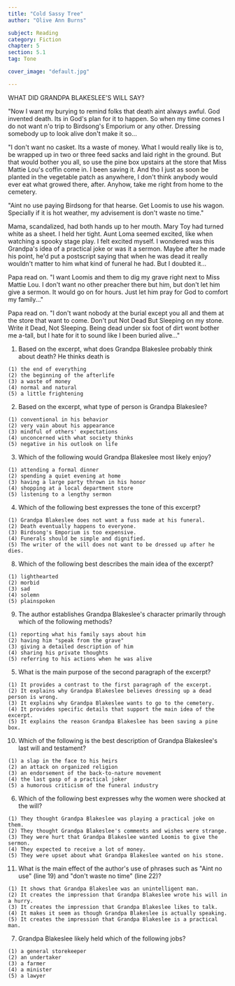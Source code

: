 ```yaml
---
title: "Cold Sassy Tree"
author: "Olive Ann Burns"

subject: Reading
category: Fiction
chapter: 5
section: 5.1
tag: Tone

cover_image: "default.jpg"

---
```

WHAT DID GRANDPA BLAKESLEE'S WILL SAY?

"Now I want my burying to remind folks that death aint always awful. God invented death. Its in God's plan for it to happen. So when my time comes I do not want n'o trip to Birdsong's Emporium or any other. Dressing somebody up to look alive don't make it so...

"I don't want no casket. Its a waste of money. What I would really like is to, be wrapped up in two or three feed sacks and laid right in the ground. But that would bother you all, so use the pine box upstairs at the store that Miss Mattie Lou's coffin come in. I been saving it. And tho I just as soon be planted in the vegetable patch as anywhere, I don't think anybody would ever eat what growed there, after. Anyhow, take me right from home to the cemetery.

"Aint no use paying Birdsong for that hearse. Get Loomis to use his wagon. Specially if it is hot weather, my advisement is don't waste no time."

Mama, scandalized, had both hands up to her mouth. Mary Toy had turned white as a sheet. I held her tight. Aunt Loma seemed excited, like when watching a spooky stage play. I felt excited myself. I wondered was this Grandpa's idea of a practical joke or was it a sermon. Maybe after he made his point, he'd put a postscript saying that when he was dead it really wouldn't matter to him what kind of funeral he had. But I doubted it...

Papa read on. "I want Loomis and them to dig my grave right next to Miss Mattie Lou. I don't want no other preacher there but him, but don't let him give a sermon. It would go on for hours. Just let him pray for God to comfort my family..."

Papa read on. "I don't want nobody at the burial except you all and them at the store that want to come. Don't put Not Dead But Sleeping on my stone. Write it Dead, Not Sleeping. Being dead under six foot of dirt wont bother me a-tall, but I hate for it to sound like I been buried alive..."


  1. Based on the excerpt, what does Grandpa Blakeslee probably think about death?
  He thinks death is

    (1) the end of everything
    (2) the beginning of the afterlife
    (3) a waste of money
    (4) normal and natural
    (5) a little frightening

  2. Based on the excerpt, what type of person is Grandpa Blakeslee?

    (1) conventional in his behavior
    (2) very vain about his appearance
    (3) mindful of others' expectations
    (4) unconcerned with what society thinks
    (5) negative in his outlook on life

  3. Which of the following would Grandpa Blakeslee most likely enjoy?

    (1) attending a formal dinner
    (2) spending a quiet evening at home
    (3) having a large party thrown in his honor
    (4) shopping at a local department store
    (5) listening to a lengthy sermon

  4. Which of the following best expresses the tone of this excerpt?

    (1) Grandpa Blakeslee does not want a fuss made at his funeral.
    (2) Death eventually happens to everyone.
    (3) Birdsong's Emporium is too expensive.
    (4) Funerals should be simple and dignified.
    (5) The writer of the will does not want to be dressed up after he dies.

  8. Which of the following best describes the main idea of the excerpt?

    (1) lighthearted
    (2) morbid
    (3) sad
    (4) solemn
    (5) plainspoken

  9. The author establishes Grandpa Blakeslee's character primarily through which of the following methods?

    (1) reporting what his family says about him
    (2) having him "speak from the grave"
    (3) giving a detailed description of him
    (4) sharing his private thoughts
    (5) referring to his actions when he was alive

  5. What is the main purpose of the second paragraph of the excerpt?

    (1) It provides a contrast to the first paragraph of the excerpt.
    (2) It explains why Grandpa Blakeslee believes dressing up a dead person is wrong.
    (3) It explains why Grandpa Blakeslee wants to go to the cemetery.
    (4) It provides specific details that support the main idea of the excerpt.
    (5) It explains the reason Grandpa Blakeslee has been saving a pine box.

  10. Which of the following is the best description of Grandpa Blakeslee's last will and testament?

    (1) a slap in the face to his heirs
    (2) an attack on organized religion
    (3) an endorsement of the back-to-nature movement
    (4) the last gasp of a practical joker
    (5) a humorous criticism of the funeral industry

  6. Which of the following best expresses why the women were shocked at the will?

    (1) They thought Grandpa Blakeslee was playing a practical joke on them.
    (2) They thought Grandpa Blakeslee's comments and wishes were strange.
    (3) They were hurt that Grandpa Blakeslee wanted Loomis to give the sermon.
    (4) They expected to receive a lot of money.
    (5) They were upset about what Grandpa Blakeslee wanted on his stone.

  11. What is the main effect of the author's use of phrases such as "Aint no use" (line 19) and "don't waste no time" (line 22)?

    (1) It shows that Grandpa Blakeslee was an unintelligent man.
    (2) It creates the impression that Grandpa Blakeslee wrote his will in a hurry.
    (3) It creates the impression that Grandpa Blakeslee likes to talk.
    (4) It makes it seem as though Grandpa Blakeslee is actually speaking.
    (5) It creates the impression that Grandpa Blakeslee is a practical man.

  7. Grandpa Blakeslee likely held which of the following jobs?

    (1) a general storekeeper
    (2) an undertaker
    (3) a farmer
    (4) a minister
    (5) a lawyer
